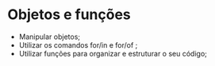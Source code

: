 # Objetos e funções #

* Manipular objetos;
* Utilizar os comandos for/in e for/of ;
* Utilizar funções para organizar e estruturar o seu código;
